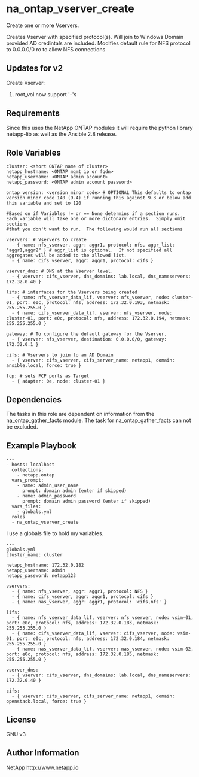 na_ontap_vserver_create
=========

Create one or more Vservers.

Creates Vserver with specified protocol(s).  Will join to Windows Domain provided AD credintals are included.
Modifies default rule for NFS protocol to 0.0.0.0/0 ro to allow NFS connections

Updates for v2
------------
Create Vserver:
1. root_vol now support '-'s


Requirements
------------

Since this uses the NetApp ONTAP modules it will require the python library netapp-lib as well as the Ansible 2.8 release.

Role Variables
--------------
```
cluster: <short ONTAP name of cluster>
netapp_hostname: <ONTAP mgmt ip or fqdn>
netapp_username: <ONTAP admin account>
netapp_password: <ONTAP admin account password>

ontap_version: <version minor code> # OPTIONAL This defaults to ontap version minor code 140 (9.4) if running this against 9.3 or below add this variable and set to 120

#Based on if Variables != or == None determins if a section runs.  Each variable will take one or more dictonary entries.  Simply omit sections
#that you don't want to run.  The following would run all sections

vservers: # Vservers to create
  - { name: nfs_vserver, aggr: aggr1, protocol: nfs, aggr_list: "aggr1,aggr2" } # aggr_list is optional.  If not specified all aggregates will be added to the allowed list.
  - { name: cifs_vserver, aggr: aggr1, protocol: cifs }

vserver_dns: # DNS at the Vserver level.
  - { vserver: cifs_vserver, dns_domains: lab.local, dns_nameservers: 172.32.0.40 }

lifs: # interfaces for the Vservers being created
  - { name: nfs_vserver_data_lif, vserver: nfs_vserver, node: cluster-01, port: e0c, protocol: nfs, address: 172.32.0.193, netmask: 255.255.255.0 }
  - { name: cifs_vserver_data_lif, vserver: nfs_vserver, node: cluster-01, port: e0c, protocol: nfs, address: 172.32.0.194, netmask: 255.255.255.0 }

gateway: # To configure the default gateway for the Vserver.
  - { vserver: nfs_vserver, destination: 0.0.0.0/0, gateway: 172.32.0.1 }

cifs: # Vservers to join to an AD Domain
  - { vserver: cifs_vserver, cifs_server_name: netapp1, domain: ansible.local, force: true }

fcp: # sets FCP ports as Target
  - { adapter: 0e, node: cluster-01 }
```
Dependencies
------------

The tasks in this role are dependent on information from the na_ontap_gather_facts module.
The task for na_ontap_gather_facts can not be excluded.

Example Playbook
----------------
```
---
- hosts: localhost
  collections:
    - netapp.ontap
  vars_prompt:
    - name: admin_user_name
      prompt: domain admin (enter if skipped)
    - name: admin_password
      prompt: domain admin password (enter if skipped)
  vars_files:
    - globals.yml
  roles
  - na_ontap_vserver_create
```
I use a globals file to hold my variables.
```
---
globals.yml
cluster_name: cluster

netapp_hostname: 172.32.0.182
netapp_username: admin
netapp_password: netapp123

vservers:
  - { name: nfs_vserver, aggr: aggr1, protocol: NFS }
  - { name: cifs_vserver, aggr: aggr1, protocol: cifs }
  - { name: nas_vserver, aggr: aggr1, protocol: 'cifs,nfs' }

lifs:
  - { name: nfs_vserver_data_lif, vserver: nfs_vserver, node: vsim-01, port: e0c, protocol: nfs, address: 172.32.0.183, netmask: 255.255.255.0 }
  - { name: cifs_vserver_data_lif, vserver: cifs_vserver, node: vsim-01, port: e0c, protocol: nfs, address: 172.32.0.184, netmask: 255.255.255.0 }
  - { name: nas_vserver_data_lif, vserver: nas_vserver, node: vsim-02, port: e0c, protocol: nfs, address: 172.32.0.185, netmask: 255.255.255.0 }

vserver_dns:
  - { vserver: cifs_vserver, dns_domains: lab.local, dns_nameservers: 172.32.0.40 }

cifs:
  - { vserver: cifs_vserver, cifs_server_name: netapp1, domain: openstack.local, force: true }
```

License
-------

GNU v3

Author Information
------------------
NetApp
http://www.netapp.io
